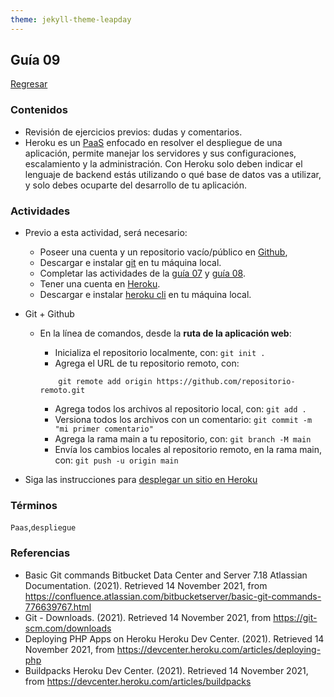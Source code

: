 ```yaml
---
theme: jekyll-theme-leapday
---
```


## Guía 09

[Regresar](/DAWM/)

### Contenidos

* Revisión de ejercicios previos: dudas y comentarios.
* Heroku es un [PaaS](https://www.ambit-bst.com/blog/definici%C3%B3n-de-iaas-paas-y-saas-en-qu%C3%A9-se-diferencian) enfocado en resolver el despliegue de una aplicación, permite manejar los servidores y sus configuraciones, escalamiento y la administración. Con Heroku solo deben indicar el lenguaje de backend estás utilizando o qué base de datos vas a utilizar, y solo debes ocuparte del desarrollo de tu aplicación.


### Actividades

* Previo a esta actividad, será necesario:
	+ Poseer una cuenta y un repositorio vacío/público en [Github](https://github.com/),
	+ Descargar e instalar [git](https://git-scm.com/downloads) en tu máquina local.
	+ Completar las actividades de la [guía 07](https://dawfiec.github.io/DAWM/guias/guia07.html)  y [guía 08](https://dawfiec.github.io/DAWM/guias/guia08.html).
	+ Tener una cuenta en [Heroku](https://www.heroku.com/).
	+ Descargar e instalar [heroku cli](https://devcenter.heroku.com/articles/heroku-cli#download-and-install) en tu máquina local.

* Git + Github

	+ En la línea de comandos, desde la **ruta de la aplicación web**:

		- Inicializa el repositorio localmente, con: ```git init .``` 
		- Agrega el URL de tu repositorio remoto, con:  
		
		```
			git remote add origin https://github.com/repositorio-remoto.git
		```
		
		- Agrega todos los archivos al repositorio local, con: ```git add .```
		- Versiona todos los archivos con un comentario: ```git commit -m "mi primer comentario"```
		- Agrega la rama main a tu repositorio, con: ```git branch -M main```
		- Envía los cambios locales al repositorio remoto, en la rama main, con: ```git push -u origin main```

* Siga las instrucciones para [desplegar un sitio en Heroku](https://dawfiec.github.io/DAWM/tutoriales/heroku_deploy.html)


### Términos

`Paas`,`despliegue`

### Referencias

* Basic Git commands  Bitbucket Data Center and Server 7.18  Atlassian Documentation. (2021). Retrieved 14 November 2021, from https://confluence.atlassian.com/bitbucketserver/basic-git-commands-776639767.html 
* Git - Downloads. (2021). Retrieved 14 November 2021, from https://git-scm.com/downloads 
* Deploying PHP Apps on Heroku  Heroku Dev Center. (2021). Retrieved 14 November 2021, from https://devcenter.heroku.com/articles/deploying-php 
* Buildpacks Heroku Dev Center. (2021). Retrieved 14 November 2021, from https://devcenter.heroku.com/articles/buildpacks

